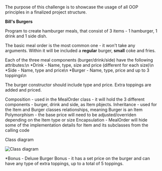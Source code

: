 The purpose of this challenge is to showcase the usage of all OOP principles in a finalized project structure.

  **Bill's Burgers**

Program to create hamburger meals, that consist of 3 items - 1 hamburger, 1 drink and 1 side dish.

The basic meal order is the most common one - it won't take any arguments. Within it will be included a **regular** burger, **small** coke and fries.

Each of the three meal components (burger/drink/side) have the following attributes:\n
*Drink - Name, type, size and price (different for each size)\n
*Side - Name, type and price\n
*Burger - Name, type, price and up to 3 toppings\n

The burger constructor should include type and price.
Extra toppings are added and priced.

Composition - used in the MealOrder class - it will hold the 3 different components - burger, drink and side, as Item pbjects.
Inheritance - used for the Item and Burger classes relationships, meaning Burger is an Item
Polymorphism - the base price will need to be adjusted/overriden depending on the Item type or size
Encapsulation - MealOrder will hide some of the implementation details for Item and its subclasses from the calling code 

Class diagram

![Class diagram](https://github.com/user-attachments/assets/624a176a-2c54-44cf-8e90-a6f0f1816440)

*Bonus - Deluxe Burger Bonus - it has a set price on the burger and can have any type of extra toppings, up to a total of 5 toppings.

